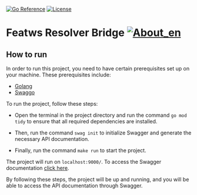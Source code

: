 [![Go Reference](https://pkg.go.dev/badge/github.com/abu-lang/goabu.svg)](https://pkg.go.dev/github.com/bancodobrasil/featws-resolver-bridge)
[![License](https://img.shields.io/badge/License-Apache%202.0-blue.svg)](https://github.com/bancodobrasil/featws-resolver-bridge/blob/develop/LICENSE)

# Featws Resolver Bridge [![About_en](https://github.com/yammadev/flag-icons/blob/master/png/BR.png?raw=true)](https://github.com/bancodobrasil/featws-resolver-bridge/blob/develop/README-PTBR.md)
## How to run

In order to run this project, you need to have certain prerequisites set up on your machine. These prerequisites include:

 - [Golang](https://go.dev/doc/install)
 - [Swaggo](https://github.com/swaggo/swag/blob/master/README_pt.md#come%C3%A7ando)

To run the project, follow these steps:

- Open the terminal in the project directory and run the command `go mod tidy` to ensure that all required dependencies are installed.

- Then, run the command `swag init` to initialize Swagger and generate the necessary API documentation.

- Finally, run the command `make run` to start the project.

The project will run on `localhost:9000/`. To access the Swagger documentation [click here](http://localhost:9000/swagger/index.html#/resolve/post_resolve__resolver_).

By following these steps, the project will be up and running, and you will be able to access the API documentation through Swagger.